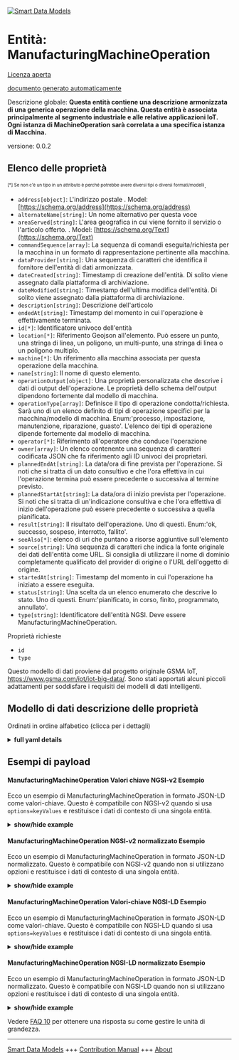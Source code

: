 <!-- 10-Header -->  
[![Smart Data Models](https://smartdatamodels.org/wp-content/uploads/2022/01/SmartDataModels_logo.png "Logo")](https://smartdatamodels.org)  
Entità: ManufacturingMachineOperation  
=====================================<!-- /10-Header -->  
<!-- 15-License -->  
[Licenza aperta](https://github.com/smart-data-models//dataModel.ManufacturingMachine/blob/master/ManufacturingMachineOperation/LICENSE.md)  
[documento generato automaticamente](https://docs.google.com/presentation/d/e/2PACX-1vTs-Ng5dIAwkg91oTTUdt8ua7woBXhPnwavZ0FxgR8BsAI_Ek3C5q97Nd94HS8KhP-r_quD4H0fgyt3/pub?start=false&loop=false&delayms=3000#slide=id.gb715ace035_0_60)  
<!-- /15-License -->  
<!-- 20-Description -->  
Descrizione globale: **Questa entità contiene una descrizione armonizzata di una generica operazione della macchina. Questa entità è associata principalmente al segmento industriale e alle relative applicazioni IoT. Ogni istanza di MachineOperation sarà correlata a una specifica istanza di Macchina.**  
versione: 0.0.2  
<!-- /20-Description -->  
<!-- 30-PropertiesList -->  

## Elenco delle proprietà  

<sup><sub>[*] Se non c'è un tipo in un attributo è perché potrebbe avere diversi tipi o diversi formati/modelli</sub></sup>.  
- `address[object]`: L'indirizzo postale  . Model: [https://schema.org/address](https://schema.org/address)- `alternateName[string]`: Un nome alternativo per questa voce  - `areaServed[string]`: L'area geografica in cui viene fornito il servizio o l'articolo offerto.  . Model: [https://schema.org/Text](https://schema.org/Text)- `commandSequence[array]`: La sequenza di comandi eseguita/richiesta per la macchina in un formato di rappresentazione pertinente alla macchina.  - `dataProvider[string]`: Una sequenza di caratteri che identifica il fornitore dell'entità di dati armonizzata.  - `dateCreated[string]`: Timestamp di creazione dell'entità. Di solito viene assegnato dalla piattaforma di archiviazione.  - `dateModified[string]`: Timestamp dell'ultima modifica dell'entità. Di solito viene assegnato dalla piattaforma di archiviazione.  - `description[string]`: Descrizione dell'articolo  - `endedAt[string]`: Timestamp del momento in cui l'operazione è effettivamente terminata.  - `id[*]`: Identificatore univoco dell'entità  - `location[*]`: Riferimento Geojson all'elemento. Può essere un punto, una stringa di linea, un poligono, un multi-punto, una stringa di linea o un poligono multiplo.  - `machine[*]`: Un riferimento alla macchina associata per questa operazione della macchina.  - `name[string]`: Il nome di questo elemento.  - `operationOutput[object]`: Una proprietà personalizzata che descrive i dati di output dell'operazione. Le proprietà dello schema dell'output dipendono fortemente dal modello di macchina.  - `operationType[array]`: Definisce il tipo di operazione condotta/richiesta. Sarà uno di un elenco definito di tipi di operazione specifici per la macchina/modello di macchina. Enum:'processo, impostazione, manutenzione, riparazione, guasto'. L'elenco dei tipi di operazione dipende fortemente dal modello di macchina.  - `operator[*]`: Riferimento all'operatore che conduce l'operazione  - `owner[array]`: Un elenco contenente una sequenza di caratteri codificata JSON che fa riferimento agli ID univoci dei proprietari.  - `plannedEndAt[string]`: La data/ora di fine prevista per l'operazione. Si noti che si tratta di un dato consultivo e che l'ora effettiva in cui l'operazione termina può essere precedente o successiva al termine previsto.  - `plannedStartAt[string]`: La data/ora di inizio prevista per l'operazione. Si noti che si tratta di un'indicazione consultiva e che l'ora effettiva di inizio dell'operazione può essere precedente o successiva a quella pianificata.  - `result[string]`: Il risultato dell'operazione. Uno di questi. Enum:'ok, successo, sospeso, interrotto, fallito'.  - `seeAlso[*]`: elenco di uri che puntano a risorse aggiuntive sull'elemento  - `source[string]`: Una sequenza di caratteri che indica la fonte originale dei dati dell'entità come URL. Si consiglia di utilizzare il nome di dominio completamente qualificato del provider di origine o l'URL dell'oggetto di origine.  - `startedAt[string]`: Timestamp del momento in cui l'operazione ha iniziato a essere eseguita.  - `status[string]`: Una scelta da un elenco enumerato che descrive lo stato. Uno di questi. Enum:'pianificato, in corso, finito, programmato, annullato'.  - `type[string]`: Identificatore dell'entità NGSI. Deve essere ManufacturingMachineOperation.  <!-- /30-PropertiesList -->  
<!-- 35-RequiredProperties -->  
Proprietà richieste  
- `id`  - `type`  <!-- /35-RequiredProperties -->  
<!-- 40-RequiredProperties -->  
Questo modello di dati proviene dal progetto originale GSMA IoT, https://www.gsma.com/iot/iot-big-data/. Sono stati apportati alcuni piccoli adattamenti per soddisfare i requisiti dei modelli di dati intelligenti.  
<!-- /40-RequiredProperties -->  
<!-- 50-DataModelHeader -->  
## Modello di dati descrizione delle proprietà  
Ordinati in ordine alfabetico (clicca per i dettagli)  
<!-- /50-DataModelHeader -->  
<!-- 60-ModelYaml -->  
<details><summary><strong>full yaml details</strong></summary>    
```yaml  
ManufacturingMachineOperation:    
  description: 'This entity contains a harmonised description of a generic machine operation. This entity is primarily associated with the industry segment and related IoT applications. Each MachineOperation instance will be related to a specific Machine instance.'    
  properties:    
    address:    
      description: 'The mailing address'    
      properties:    
        addressCountry:    
          description: 'Property. The country. For example, Spain. Model:''https://schema.org/addressCountry'''    
          type: string    
        addressLocality:    
          description: 'Property. The locality in which the street address is, and which is in the region. Model:''https://schema.org/addressLocality'''    
          type: string    
        addressRegion:    
          description: 'Property. The region in which the locality is, and which is in the country. Model:''https://schema.org/addressRegion'''    
          type: string    
        postOfficeBoxNumber:    
          description: 'Property. The post office box number for PO box addresses. For example, 03578. Model:''https://schema.org/postOfficeBoxNumber'''    
          type: string    
        postalCode:    
          description: 'Property. The postal code. For example, 24004. Model:''https://schema.org/https://schema.org/postalCode'''    
          type: string    
        streetAddress:    
          description: 'Property. The street address. Model:''https://schema.org/streetAddress'''    
          type: string    
      type: object    
      x-ngsi:    
        model: https://schema.org/address    
        type: Property    
    alternateName:    
      description: 'An alternative name for this item'    
      type: string    
      x-ngsi:    
        type: Property    
    areaServed:    
      description: 'The geographic area where a service or offered item is provided'    
      type: string    
      x-ngsi:    
        model: https://schema.org/Text    
        type: Property    
    commandSequence:    
      description: 'The command sequence executed/ requested for the machine in a representation format relevant to the machine.'    
      items:    
        type: string    
      type: array    
      x-ngsi:    
        type: Property    
    dataProvider:    
      description: 'A sequence of characters identifying the provider of the harmonised data entity.'    
      type: string    
      x-ngsi:    
        type: Property    
    dateCreated:    
      description: 'Entity creation timestamp. This will usually be allocated by the storage platform.'    
      format: date-time    
      type: string    
      x-ngsi:    
        type: Property    
    dateModified:    
      description: 'Timestamp of the last modification of the entity. This will usually be allocated by the storage platform.'    
      format: date-time    
      type: string    
      x-ngsi:    
        type: Property    
    description:    
      description: 'A description of this item'    
      type: string    
      x-ngsi:    
        type: Property    
    endedAt:    
      description: 'Timestamp when the operation actually finished.'    
      format: date-time    
      type: string    
      x-ngsi:    
        type: Property    
    id:    
      anyOf: &manufacturingmachineoperation_-_properties_-_owner_-_items_-_anyof    
        - description: 'Property. Identifier format of any NGSI entity'    
          maxLength: 256    
          minLength: 1    
          pattern: ^[\w\-\.\{\}\$\+\*\[\]`|~^@!,:\\]+$    
          type: string    
        - description: 'Property. Identifier format of any NGSI entity'    
          format: uri    
          type: string    
      description: 'Unique identifier of the entity'    
      x-ngsi:    
        type: Property    
    location:    
      description: 'Geojson reference to the item. It can be Point, LineString, Polygon, MultiPoint, MultiLineString or MultiPolygon'    
      oneOf:    
        - description: 'GeoProperty. Geojson reference to the item. Point'    
          properties:    
            bbox:    
              items:    
                type: number    
              minItems: 4    
              type: array    
            coordinates:    
              items:    
                type: number    
              minItems: 2    
              type: array    
            type:    
              enum:    
                - Point    
              type: string    
          required:    
            - type    
            - coordinates    
          title: 'GeoJSON Point'    
          type: object    
        - description: 'GeoProperty. Geojson reference to the item. LineString'    
          properties:    
            bbox:    
              items:    
                type: number    
              minItems: 4    
              type: array    
            coordinates:    
              items:    
                items:    
                  type: number    
                minItems: 2    
                type: array    
              minItems: 2    
              type: array    
            type:    
              enum:    
                - LineString    
              type: string    
          required:    
            - type    
            - coordinates    
          title: 'GeoJSON LineString'    
          type: object    
        - description: 'GeoProperty. Geojson reference to the item. Polygon'    
          properties:    
            bbox:    
              items:    
                type: number    
              minItems: 4    
              type: array    
            coordinates:    
              items:    
                items:    
                  items:    
                    type: number    
                  minItems: 2    
                  type: array    
                minItems: 4    
                type: array    
              type: array    
            type:    
              enum:    
                - Polygon    
              type: string    
          required:    
            - type    
            - coordinates    
          title: 'GeoJSON Polygon'    
          type: object    
        - description: 'GeoProperty. Geojson reference to the item. MultiPoint'    
          properties:    
            bbox:    
              items:    
                type: number    
              minItems: 4    
              type: array    
            coordinates:    
              items:    
                items:    
                  type: number    
                minItems: 2    
                type: array    
              type: array    
            type:    
              enum:    
                - MultiPoint    
              type: string    
          required:    
            - type    
            - coordinates    
          title: 'GeoJSON MultiPoint'    
          type: object    
        - description: 'GeoProperty. Geojson reference to the item. MultiLineString'    
          properties:    
            bbox:    
              items:    
                type: number    
              minItems: 4    
              type: array    
            coordinates:    
              items:    
                items:    
                  items:    
                    type: number    
                  minItems: 2    
                  type: array    
                minItems: 2    
                type: array    
              type: array    
            type:    
              enum:    
                - MultiLineString    
              type: string    
          required:    
            - type    
            - coordinates    
          title: 'GeoJSON MultiLineString'    
          type: object    
        - description: 'GeoProperty. Geojson reference to the item. MultiLineString'    
          properties:    
            bbox:    
              items:    
                type: number    
              minItems: 4    
              type: array    
            coordinates:    
              items:    
                items:    
                  items:    
                    items:    
                      type: number    
                    minItems: 2    
                    type: array    
                  minItems: 4    
                  type: array    
                type: array    
              type: array    
            type:    
              enum:    
                - MultiPolygon    
              type: string    
          required:    
            - type    
            - coordinates    
          title: 'GeoJSON MultiPolygon'    
          type: object    
      x-ngsi:    
        type: GeoProperty    
    machine:    
      anyOf:    
        - description: 'Property. Identifier format of any NGSI entity'    
          maxLength: 256    
          minLength: 1    
          pattern: ^[\w\-\.\{\}\$\+\*\[\]`|~^@!,:\\]+$    
          type: string    
        - description: 'Property. Identifier format of any NGSI entity'    
          format: uri    
          type: string    
      description: 'A reference to the associated Machine for this machine operation.'    
      x-ngsi:    
        type: Relationship    
    name:    
      description: 'The name of this item.'    
      type: string    
      x-ngsi:    
        type: Property    
    operationOutput:    
      description: 'A custom property describing the output data of the operation. The properties of the schema of the output highly depends the machine model.'    
      properties:    
        faults:    
          type: number    
        unitsPrinted:    
          type: number    
      type: object    
      x-ngsi:    
        type: Property    
    operationType:    
      description: 'Defines the type of operation conducted/ requested. This will be one of a defined list of operation types specific to the machine/ machineModel.Including these. Enum:''process, setup，maintenance, repair，breakdown''. The list of operation types highly depends on the machine model.'    
      items:    
        type: string    
      type: array    
      x-ngsi:    
        type: Property    
    operator:    
      anyOf:    
        - description: 'Property. Identifier format of any NGSI entity'    
          maxLength: 256    
          minLength: 1    
          pattern: ^[\w\-\.\{\}\$\+\*\[\]`|~^@!,:\\]+$    
          type: string    
        - description: 'Property. Identifier format of any NGSI entity'    
          format: uri    
          type: string    
      description: 'Reference to the operator conducting the operation'    
      x-ngsi:    
        type: Relationship    
    owner:    
      description: 'A List containing a JSON encoded sequence of characters referencing the unique Ids of the owner(s)'    
      items:    
        anyOf: *manufacturingmachineoperation_-_properties_-_owner_-_items_-_anyof    
        description: 'Property. Unique identifier of the entity'    
      type: array    
      x-ngsi:    
        type: Property    
    plannedEndAt:    
      description: 'The planned end date/timestamp for the operation. Note that this is advisory and the actual time the operation finishes may be before or after the planned end.'    
      format: date-time    
      type: string    
      x-ngsi:    
        type: Property    
    plannedStartAt:    
      description: 'The planned start date/timestamp for the operation. Note that this is advisory and the actual time the operation starts may be before or after the planned start.'    
      format: date-time    
      type: string    
      x-ngsi:    
        type: Property    
    result:    
      description: 'The result of the operation. One of these. Enum:''ok, success, suspended, aborted, failed'''    
      enum:    
        - aborted    
        - failed    
        - ok    
        - success    
        - suspended    
      type: string    
      x-ngsi:    
        type: Property    
    seeAlso:    
      description: 'list of uri pointing to additional resources about the item'    
      oneOf:    
        - items:    
            format: uri    
            type: string    
          minItems: 1    
          type: array    
        - format: uri    
          type: string    
      x-ngsi:    
        type: Property    
    source:    
      description: 'A sequence of characters giving the original source of the entity data as a URL. Recommended to be the fully qualified domain name of the source provider, or the URL to the source object.'    
      type: string    
      x-ngsi:    
        type: Property    
    startedAt:    
      description: 'Timestamp when the operation actually started to be performed.'    
      format: date-time    
      type: string    
      x-ngsi:    
        type: Property    
    status:    
      description: 'A choice from an enumerated list describing the status. One of these. Enum:''planned, ongoing, finished, scheduled, cancelled'''    
      enum:    
        - cancelled    
        - finished    
        - ongoing    
        - planned    
        - scheduled    
      type: string    
      x-ngsi:    
        type: Property    
    type:    
      description: 'NGSI Entity identifier. It has to be ManufacturingMachineOperation'    
      enum:    
        - ManufacturingMachineOperation    
      type: string    
      x-ngsi:    
        type: Property    
  required:    
    - id    
    - type    
  type: object    
  x-derived-from: ""    
  x-disclaimer: 'Redistribution and use in source and binary forms, with or without modification, are permitted  provided that the license conditions are met. Copyleft (c) 2021 Contributors to Smart Data Models Program'    
  x-license-url: https://github.com/smart-data-models/dataModel.ManufacturingMachine/blob/master/ManufacturingMachineOperation/LICENSE.md    
  x-model-schema: https://smart-data-models.github.io/dataModel.ManufacturingMachine/ManufacturingMachineOperation/schema.json    
  x-model-tags: GSMA    
  x-version: 0.0.2    
```  
</details>    
<!-- /60-ModelYaml -->  
<!-- 70-MiddleNotes -->  
<!-- /70-MiddleNotes -->  
<!-- 80-Examples -->  
## Esempi di payload  
#### ManufacturingMachineOperation Valori chiave NGSI-v2 Esempio  
Ecco un esempio di ManufacturingMachineOperation in formato JSON-LD come valori-chiave. Questo è compatibile con NGSI-v2 quando si usa `options=keyValues` e restituisce i dati di contesto di una singola entità.  
<details><summary><strong>show/hide example</strong></summary>    
```json  
{  
  "id": "urn:ngsi-ld:MachineOperation:27577638-bd8a-4732-b418-fc8b949a0b0f",  
  "type": "ManufacturingMachineOperation",  
  "source": "https://source.example.com",  
  "dataProvider": "https://provider.example.com",  
  "machine": "urn:ngsi-ld:Machine:2033a7c7-d31b-48e7-91c2-014dc426c29e",  
  "operationType": [  
    "process"  
  ],  
  "description": "Printing of 1000 T-shirts",  
  "result": "ok",  
  "plannedStartAt": "2016-08-22T10:18:16Z",  
  "plannedEndAt": "2016-08-28T10:18:16Z",  
  "status": "finished",  
  "operator": "urn:ngsi-ld:Person:fd6f0070-47d7-11e8-a26c-0784612b9393",  
  "startedAt": "2016-08-22T10:18:16Z",  
  "endedAt": "2016-08-28T10:18:16Z",  
  "commandSequence": [  
    "Select inks",  
    "Prepare print masks",  
    "Print shirts",  
    "Clean print heads and rollers"  
  ],  
  "operationOutput": {  
    "Units Printed": 1000,  
    "Faults": 0  
  }  
}  
```  
</details>  
#### ManufacturingMachineOperation NGSI-v2 normalizzato Esempio  
Ecco un esempio di ManufacturingMachineOperation in formato JSON-LD normalizzato. Questo è compatibile con NGSI-v2 quando non si utilizzano opzioni e restituisce i dati di contesto di una singola entità.  
<details><summary><strong>show/hide example</strong></summary>    
```json  
{  
  "id": "urn:ngsi-ld:MachineOperation:27577638-bd8a-4732-b418-fc8b949a0b0f",  
  "type": "ManufacturingMachineOperation",  
  "source": {  
    "type": "URL",  
    "value": "https://source.example.com"  
  },  
  "dataProvider": {  
    "type": "URL",  
    "value": "https://provider.example.com"  
  },  
  "machine": {  
    "type": "Relationship",  
    "value": "urn:ngsi-ld:Machine:2033a7c7-d31b-48e7-91c2-014dc426c29e"  
  },  
  "operationType": {  
    "type": "array",  
    "value": [  
      "process"  
    ]  
  },  
  "description": {  
    "type": "Text",  
    "value": "Printing of 1000 T-shirts"  
  },  
  "result": {  
    "type": "Text",  
    "value": "ok"  
  },  
  "plannedStartAt": {  
    "type": "DateTime",  
    "value": "2016-08-22T10:18:16Z"  
  },  
  "plannedEndAt": {  
    "type": "DateTime",  
    "value": "2016-08-28T10:18:16Z"  
  },  
  "status": {  
    "type": "Text",  
    "value": "finished"  
  },  
  "operator": {  
    "type": "Relationship",  
    "value": "urn:ngsi-ld:Person:fd6f0070-47d7-11e8-a26c-0784612b9393"  
  },  
  "startedAt": {  
    "type": "DateTime",  
    "value": "2016-08-22T10:18:16Z"  
  },  
  "endedAt": {  
    "type": "DateTime",  
    "@value": "2016-08-28T10:18:16Z"  
  },  
  "commandSequence": {  
    "type": "array",  
    "value": [  
      "Select inks",  
      "Prepare print masks",  
      "Print shirts",  
      "Clean print heads and rollers"  
    ]  
  },  
  "operationOutput": {  
    "type": "StructuredValue",  
    "value": {  
      "Units Printed": 1000,  
      "Faults": 0  
    }  
  }  
}  
```  
</details>  
#### ManufacturingMachineOperation Valori-chiave NGSI-LD Esempio  
Ecco un esempio di ManufacturingMachineOperation in formato JSON-LD come valori-chiave. Questo è compatibile con NGSI-LD quando si usa `options=keyValues` e restituisce i dati di contesto di una singola entità.  
<details><summary><strong>show/hide example</strong></summary>    
```json  
{  
    "@context": [  
        "https://smart-data-models.github.io/dataModel.ManufacturingMachine/ManufacturingOperation/context.jsonld",  
        "https://raw.githubusercontent.com/smart-data-models/dataModel.ManufacturingMachine/master/context.jsonld"  
    ],  
    "id": "urn:ngsi-ld:MachineOperation:27577638-bd8a-4732-b418-fc8b949a0b0f",  
    "type": "ManufacturingMachineOperation",  
    "source": "https://source.example.com",  
    "dataProvider": "https://provider.example.com",  
    "machine": "urn:ngsi-ld:Machine:2033a7c7-d31b-48e7-91c2-014dc426c29e",  
    "operationType": [  
        "process"  
    ],  
    "description": "Printing of 1000 T-shirts",  
    "result": "ok",  
    "plannedStartAt": "2016-08-22T10:18:16Z",  
    "plannedEndAt": "2016-08-28T10:18:16Z",  
    "status": "finished",  
    "operator": "urn:ngsi-ld:Person:fd6f0070-47d7-11e8-a26c-0784612b9393",  
    "startedAt": "2016-08-22T10:18:16Z",  
    "endedAt": "2016-08-28T10:18:16Z",  
    "commandSequence": [  
        "Select inks",  
        "Prepare print masks",  
        "Print shirts",  
        "Clean print heads and rollers"  
    ],  
    "operationOutput": {  
        "Units Printed": 1000,  
        "Faults": 0  
    }  
}  
```  
</details>  
#### ManufacturingMachineOperation NGSI-LD normalizzato Esempio  
Ecco un esempio di ManufacturingMachineOperation in formato JSON-LD normalizzato. Questo è compatibile con NGSI-LD quando non si utilizzano opzioni e restituisce i dati di contesto di una singola entità.  
<details><summary><strong>show/hide example</strong></summary>    
```json  
{  
    "@context": [  
        "https://smart-data-models.github.io/dataModel.ManufacturingMachine/ManufacturingOperation/context.jsonld",  
        "https://raw.githubusercontent.com/smart-data-models/dataModel.ManufacturingMachine/master/context.jsonld"  
    ],  
    "id": "urn:ngsi-ld:MachineOperation:27577638-bd8a-4732-b418-fc8b949a0b0f",  
    "type": "ManufacturingMachineOperation",  
    "source": {  
        "type": "Property",  
        "value": "https://source.example.com"  
    },  
    "dataProvider": {  
        "type": "Property",  
        "value": "https://provider.example.com"  
    },  
    "machine": {  
        "type": "Relationship",  
        "object": "urn:ngsi-ld:Machine:2033a7c7-d31b-48e7-91c2-014dc426c29e"  
    },  
    "operationType": {  
        "type": "Property",  
        "value": [  
            "process"  
        ]  
    },  
    "description": {  
        "type": "Property",  
        "value": "Printing of 1000 T-shirts"  
    },  
    "result": {  
        "type": "Property",  
        "value": "ok"  
    },  
    "plannedStartAt": {  
        "type": "Property",  
        "value": {  
            "@type": "DateTime",  
            "@value": "2016-08-22T10:18:16Z"  
        }  
    },  
    "plannedEndAt": {  
        "type": "Property",  
        "value": {  
            "@type": "DateTime",  
            "@value": "2016-08-28T10:18:16Z"  
        }  
    },  
    "status": {  
        "type": "Property",  
        "value": "finished"  
    },  
    "operator": {  
        "type": "Relationship",  
        "object": "urn:ngsi-ld:Person:fd6f0070-47d7-11e8-a26c-0784612b9393"  
    },  
    "startedAt": {  
        "type": "Property",  
        "value": {  
            "@type": "DateTime",  
            "@value": "2016-08-22T10:18:16Z"  
        }  
    },  
    "endedAt": {  
        "type": "Property",  
        "value": {  
            "@type": "DateTime",  
            "@value": "2016-08-28T10:18:16Z"  
        }  
    },  
    "commandSequence": {  
        "type": "Property",  
        "value": [  
            "Select inks",  
            "Prepare print masks",  
            "Print shirts",  
            "Clean print heads and rollers"  
        ]  
    },  
    "operationOutput": {  
        "type": "Property",  
        "value": {  
            "Units Printed": 1000,  
            "Faults": 0  
        }  
    }  
}  
```  
</details><!-- /80-Examples -->  
<!-- 90-FooterNotes -->  
<!-- /90-FooterNotes -->  
<!-- 95-Units -->  
Vedere [FAQ 10](https://smartdatamodels.org/index.php/faqs/) per ottenere una risposta su come gestire le unità di grandezza.  
<!-- /95-Units -->  
<!-- 97-LastFooter -->  
---  
[Smart Data Models](https://smartdatamodels.org) +++ [Contribution Manual](https://bit.ly/contribution_manual) +++ [About](https://bit.ly/Introduction_SDM)<!-- /97-LastFooter -->  
